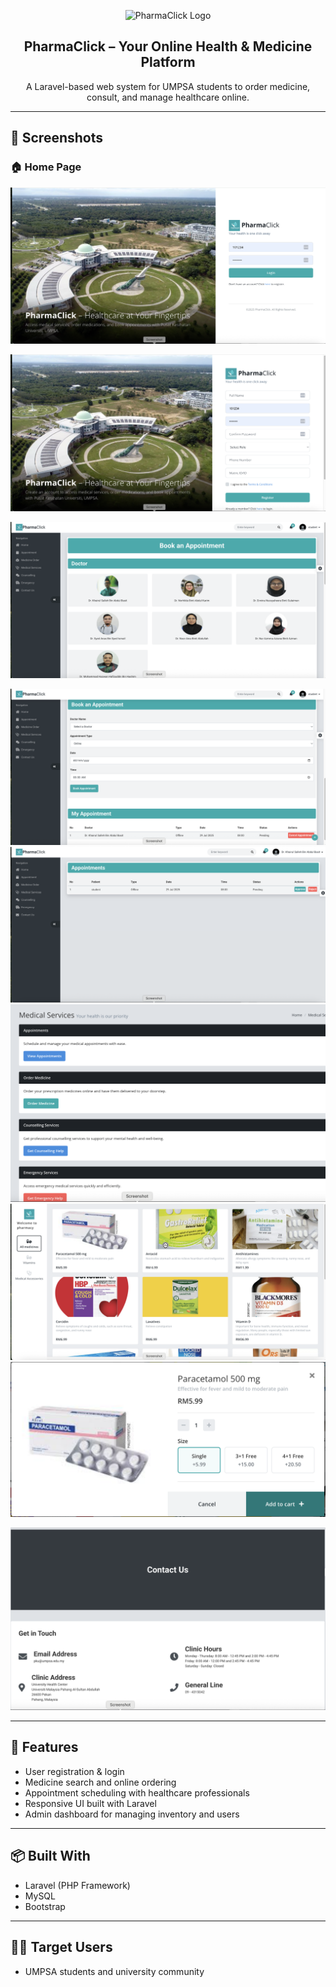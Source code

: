<p align="center">
  <img src="https://raw.githubusercontent.com/your-username/pharmaclick/main/screenshots/logo.png" width="200" alt="PharmaClick Logo">
</p>

<h2 align="center">PharmaClick – Your Online Health & Medicine Platform</h2>

<p align="center">
  A Laravel-based web system for UMPSA students to order medicine, consult, and manage healthcare online.
</p>

---

## 📸 Screenshots

### 🏠 Home Page

![Home](https://raw.githubusercontent.com/nusratNisha/new_pharmaClick/main/screenshot/homePage.png)

![Register](https://raw.githubusercontent.com/nusratNisha/new_pharmaClick/main/screenshot/register.png)

![Appointment](https://raw.githubusercontent.com/nusratNisha/new_pharmaClick/main/screenshot/appointment.png)

![Page 1](https://raw.githubusercontent.com/nusratNisha/new_pharmaClick/main/screenshot/1.png)
![Page 6](https://raw.githubusercontent.com/nusratNisha/new_pharmaClick/main/screenshot/6.png)
![Page 4](https://raw.githubusercontent.com/nusratNisha/new_pharmaClick/main/screenshot/4.png)
![Page 2](https://raw.githubusercontent.com/nusratNisha/new_pharmaClick/main/screenshot/2.png)
![Page 3](https://raw.githubusercontent.com/nusratNisha/new_pharmaClick/main/screenshot/3.png)

![Page 5](https://raw.githubusercontent.com/nusratNisha/new_pharmaClick/main/screenshot/5.png)


---

## 🚀 Features
- User registration & login
- Medicine search and online ordering
- Appointment scheduling with healthcare professionals
- Responsive UI built with Laravel 
- Admin dashboard for managing inventory and users

---

## 📦 Built With
- Laravel (PHP Framework)
- MySQL
- Bootstrap

---

## 🧑‍⚕️ Target Users
- UMPSA students and university community



